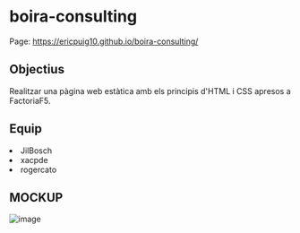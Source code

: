 # boira-consulting

Page: https://ericpuig10.github.io/boira-consulting/

## Objectius
Realitzar una pàgina web estàtica amb els principis d'HTML i CSS apresos a FactoriaF5.

## Equip
<li>JilBosch</li>
<li>xacpde </li>
<li>rogercato </li>

## MOCKUP
![image](https://user-images.githubusercontent.com/102654586/166195893-bf3d5c06-ff64-4539-bb26-5b3c1decfa5c.png)
